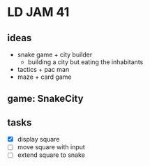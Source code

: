 # LD JAM 41

## ideas

* snake game + city builder
  * building a city but eating the inhabitants
* tactics + pac man
* maze + card game

## game: SnakeCity

## tasks

- [x] display square
- [ ] move square with input
- [ ] extend square to snake